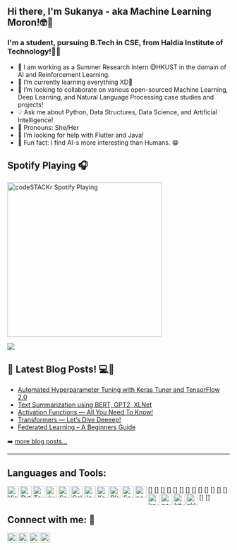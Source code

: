 ##  Hi there, I'm Sukanya - aka Machine Learning Moron!🤓👋


### I'm a student, pursuing B.Tech in CSE, from Haldia Institute of Technology!👩‍🎓


- 🔭 I am working as a Summer Research Intern @HKUST in the domain of AI and Reinforcement Learning.
- 🌱 I’m currently learning everything XD🤣
- 👯  I’m looking to collaborate on various open-sourced Machine Learning, Deep Learning, and Natural Language Processing case studies and projects!
- 💡 Ask me about Python, Data Structures, Data Science, and Artificial Intelligence!
- 👩 Pronouns: She/Her
- 🤔 I’m looking for help with Flutter and Java!
- 🤣 Fun fact: I find AI-s more interesting than Humans. 😁


## Spotify Playing 🎧

[<img src="https://now-playing-codestackr.vercel.app/api/spotify-playing" alt="codeSTACKr Spotify Playing" width="350" />](https://open.spotify.com/user/swyqyimdc12jajde4vpwd2x1b)


<img src = "https://github-readme-stats.vercel.app/api?username=Machine-Learning-Moron&&show_icons=true&title_color=ffffff&icon_color=bb2acf&text_color=daf7dc&bg_color=151515">



## 📕 Latest Blog Posts! 💻🤙

<!-- BLOG-POST-LIST:START -->
- [Automated Hyperparameter Tuning with Keras Tuner and TensorFlow 2.0](https://medium.com/analytics-vidhya/automated-hyperparameter-tuning-with-keras-tuner-and-tensorflow-2-0-31ec83f08a62)
- [Text Summarization using BERT, GPT2, XLNet](https://medium.com/analytics-vidhya/text-summarization-using-bert-gpt2-xlnet-5ee80608e961)
- [Activation Functions — All You Need To Know!](https://medium.com/analytics-vidhya/activation-functions-all-you-need-to-know-355a850d025e)
- [Transformers — Let’s Dive Deeeep!](https://medium.com/analytics-vidhya/transformers-lets-dive-deeeep-7784bdb20807)
- [Federated Learning – A Beginners Guide](https://www.analyticsvidhya.com/blog/2021/05/federated-learning-a-beginners-guide/)

<!-- BLOG-POST-LIST:END -->

➡️ [more blog posts...](https://sukanyabag.medium.com/)

---

## Languages and Tools:

[<img align="left" alt="Visual Studio Code" width="26px" src="https://upload.wikimedia.org/wikipedia/commons/2/2d/Visual_Studio_Code_1.18_icon.svg"/>]
[<img align="left" alt="Python" width="26px" src="https://upload.wikimedia.org/wikipedia/commons/0/0a/Python.svg"/>]
[<img align="left" alt="TensorFlow" width="26px" src="https://upload.wikimedia.org/wikipedia/commons/2/2d/Tensorflow_logo.svg"/>]
[<img align="left" alt="Jupyter" width="26px" src="https://upload.wikimedia.org/wikipedia/commons/3/38/Jupyter_logo.svg"/>]
[<img align="left" alt="Spyder" width="26px" src="https://upload.wikimedia.org/wikipedia/commons/7/7e/Spyder_logo.svg"/>]
[<img align="left" alt="Colaboratory" width="26px" src="https://miro.medium.com/max/512/0*ffbATxpDRokOBXzE.png"/>]
[<img align="left" alt="Java" width="26px" src="https://www.svgrepo.com/show/71269/java.svg"/>]
[<img align="left" alt="Keras" width="26px" src="https://upload.wikimedia.org/wikipedia/commons/a/ae/Keras_logo.svg"/>]
[<img align="left" alt="Plotly" width="26px" src="https://upload.wikimedia.org/wikipedia/commons/a/af/Plotly_Logo.png" />]
[<img align="left" alt="Scrapy" width="26px" src="https://upload.wikimedia.org/wikipedia/commons/b/b4/Scrapy_logo.jpg" />]
[<img align="left" alt="pandas" width="26px" src="https://upload.wikimedia.org/wikipedia/commons/e/ed/Pandas_logo.svg" />]
[<img align="left" alt="kaggle" width="26px" src="https://en.wikipedia.org/wiki/Kaggle#/media/File:Kaggle_logo.png" />]
[<img align="left" alt="pcharm" width="26px" src="https://upload.wikimedia.org/wikipedia/commons/1/1d/PyCharm_Icon.svg" />]
[<img align="left" alt="kite" width="26px" src="https://cdn.freelogovectors.net/wp-content/uploads/2020/11/kite-logo.png" />]
[<img align="left" alt="sklearn" width="26px" src="https://upload.wikimedia.org/wikipedia/commons/0/05/Scikit_learn_logo_small.svg" />]


## Connect with me: 🥤

[<img align="left" alt="codeSTACKr.com" width="22px" src="https://upload.wikimedia.org/wikipedia/commons/e/e7/Instagram_logo_2016.svg" />][instagram]
[<img align="left" alt="codeSTACKr | LinkedIn" width="22px" src="https://upload.wikimedia.org/wikipedia/commons/e/e9/Linkedin_icon.svg" />][linkedin]
[<img align="left" alt="codeSTACKr.com" width="22px" src="https://upload.wikimedia.org/wikipedia/commons/1/19/LeetCode_logo_black.png" />][leetcode]
[<img align="left" alt="codeSTACKr.com" width="22px" src="https://upload.wikimedia.org/wikipedia/commons/6/6a/Hackerrank_meaningful_logo.svg" />][hackerrank]




[instagram]: https://www.instagram.com/s.u.k.a.n.y.a.__/
[linkedin]: https://www.linkedin.com/in/sukannya/
[leetcode]: https://leetcode.com/sukannya472/
[hackerrank]: https://www.hackerrank.com/sukannya472

